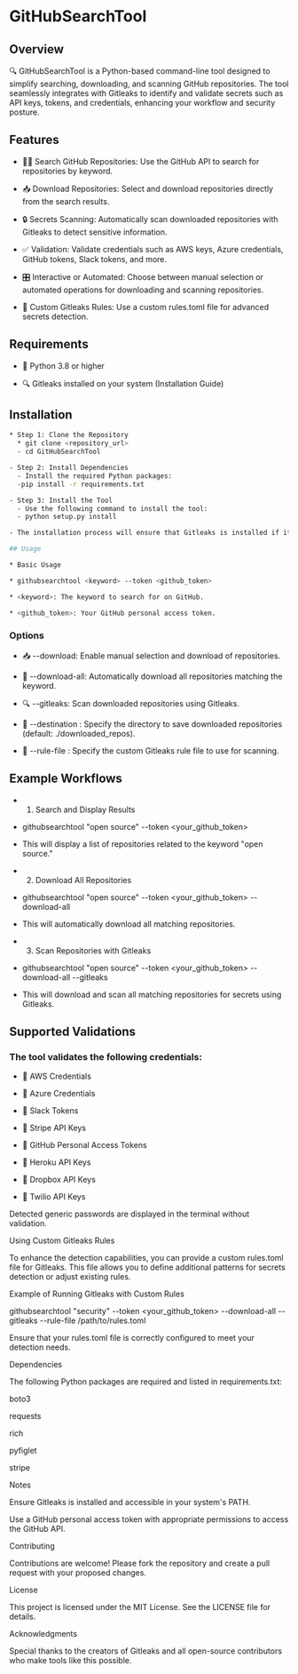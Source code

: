 # GitHubSearchTool

## Overview

🔍 GitHubSearchTool is a Python-based command-line tool designed to simplify searching, downloading, and scanning GitHub repositories. The tool seamlessly integrates with Gitleaks to identify and validate secrets such as API keys, tokens, and credentials, enhancing your workflow and security posture.

## Features

- 🧑‍💻 Search GitHub Repositories: Use the GitHub API to search for repositories by keyword.

- 📥 Download Repositories: Select and download repositories directly from the search results.

- 🔒 Secrets Scanning: Automatically scan downloaded repositories with Gitleaks to detect sensitive information.

- ✅ Validation: Validate credentials such as AWS keys, Azure credentials, GitHub tokens, Slack tokens, and more.

- 🎛️ Interactive or Automated: Choose between manual selection or automated operations for downloading and scanning repositories.

- 📜 Custom Gitleaks Rules: Use a custom rules.toml file for advanced secrets detection.


## Requirements

- 🐍 Python 3.8 or higher

- 🔍 Gitleaks installed on your system (Installation Guide)

## Installation
```bash
* Step 1: Clone the Repository
  * git clone <repository_url>
  - cd GitHubSearchTool

- Step 2: Install Dependencies
  - Install the required Python packages:
  -pip install -r requirements.txt

- Step 3: Install the Tool
  - Use the following command to install the tool:
  - python setup.py install

- The installation process will ensure that Gitleaks is installed if it is not already.
```

```bash
## Usage

* Basic Usage

* githubsearchtool <keyword> --token <github_token>

* <keyword>: The keyword to search for on GitHub.

* <github_token>: Your GitHub personal access token.
```
### Options

- 📥 --download: Enable manual selection and download of repositories.

- 📂 --download-all: Automatically download all repositories matching the keyword.

- 🔍 --gitleaks: Scan downloaded repositories using Gitleaks.

- 📁 --destination <path>: Specify the directory to save downloaded repositories (default: ./downloaded_repos).

- 📜 --rule-file <path>: Specify the custom Gitleaks rule file to use for scanning.

## Example Workflows

* 1. Search and Display Results

- githubsearchtool "open source" --token <your_github_token>

- This will display a list of repositories related to the keyword "open source."

* 2. Download All Repositories

- githubsearchtool "open source" --token <your_github_token> --download-all

 - This will automatically download all matching repositories.

* 3. Scan Repositories with Gitleaks

- githubsearchtool "open source" --token <your_github_token> --download-all --gitleaks

- This will download and scan all matching repositories for secrets using Gitleaks.

## Supported Validations

### The tool validates the following credentials:

* 🔑 AWS Credentials

* 🔑 Azure Credentials

* 🔑 Slack Tokens

* 🔑 Stripe API Keys

* 🔑 GitHub Personal Access Tokens

* 🔑 Heroku API Keys

* 🔑 Dropbox API Keys

* 🔑 Twilio API Keys

Detected generic passwords are displayed in the terminal without validation.

Using Custom Gitleaks Rules

To enhance the detection capabilities, you can provide a custom rules.toml file for Gitleaks. This file allows you to define additional patterns for secrets detection or adjust existing rules.

Example of Running Gitleaks with Custom Rules

githubsearchtool "security" --token <your_github_token> --download-all --gitleaks --rule-file /path/to/rules.toml

Ensure that your rules.toml file is correctly configured to meet your detection needs.

Dependencies

The following Python packages are required and listed in requirements.txt:

boto3

requests

rich

pyfiglet

stripe

Notes

Ensure Gitleaks is installed and accessible in your system's PATH.

Use a GitHub personal access token with appropriate permissions to access the GitHub API.

Contributing

Contributions are welcome! Please fork the repository and create a pull request with your proposed changes.

License

This project is licensed under the MIT License. See the LICENSE file for details.

Acknowledgments

Special thanks to the creators of Gitleaks and all open-source contributors who make tools like this possible.

